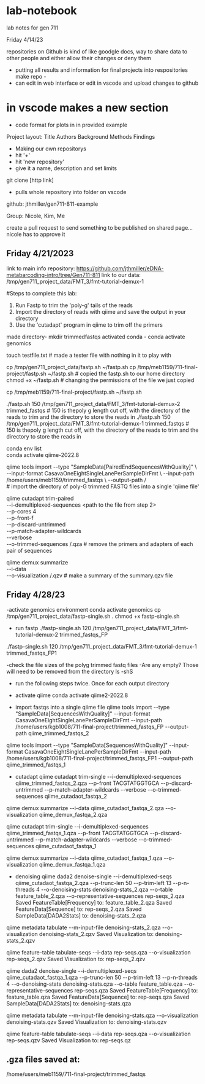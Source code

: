 # lab-notebook
lab notes for gen 711

Friday 4/14/23

repositories on Github is kind of like goodgle docs, way to share data to other people and either allow their changes or deny them 
- putting all results and information for final projects into respositories 
    make repo
        - 
- can edit in web interface or edit in vscode and upload changes to github 
# in vscode makes a new section 
- code format for plots in in provided example 

Project layout:
Title
Authors 
Background
Methods
Findings  

- Making our own repositorys 
 - hit '+' 
 - hit 'new repository' 
 - give it a name, description and set limits 

 git clone [http link]
  - pulls whole repository into folder on vscode 

github: jthmiller/gen711-811-example

Group: Nicole, Kim, Me

create a pull request to send something to be published on shared page... nicole has to approve it 

## Friday 4/21/2023 
link to main info repository: https://github.com/jthmiller/eDNA-metabarcoding-intro/tree/Gen711-811
    link to our data: /tmp/gen711_project_data/FMT_3/fmt-tutorial-demux-1
    
#Steps to complete this lab:
1. Run Fastp to trim the 'poly-g' tails of the reads
2. Import the directory of reads with qiime and save the output in your directory
3. Use the 'cutadapt' program in qiime to trim off the primers

made directory-  mkdir trimmedfastqs
activated conda - conda activate genomics

touch testfile.txt
    # made a tester file with nothing in it to play with 

cp /tmp/gen711_project_data/fastp.sh ~/fastp.sh
cp /tmp/meb1159/711-final-project/fastp.sh ~/fastp.sh
    # copied the fastp.sh to our home directory 
chmod +x ~/fastp.sh
    # changing the permissions of the file we just copied 

cp /tmp/meb1159/711-final-project/fastp.sh ~/fastp.sh

./fastp.sh 150 /tmp/gen711_project_data/FMT_3/fmt-tutorial-demux-2 trimmed_fastqs
    # 150 is thepoly g length cut off, with the directory of the reads to trim and the directory to store the reads in 
./fastp.sh 150 /tmp/gen711_project_data/FMT_3/fmt-tutorial-demux-1 trimmed_fastqs
     # 150 is thepoly g length cut off, with the directory of the reads to trim and the directory to store the reads in 

conda env list  
conda activate qiime-2022.8

qiime tools import \--type "SampleData[PairedEndSequencesWithQuality]"  \ --input-format CasavaOneEightSingleLanePerSampleDirFmt \ --input-path /home/users/meb1159/trimmed_fastqs \ --output-path <path to an output directory>/<a name for the output files> \
    # import the directory of poly-G trimmed FASTQ files into a single 'qiime file'

qiime cutadapt trim-paired \
    --i-demultiplexed-sequences <path to the file from step 2> \
    --p-cores 4 \
    --p-front-f <the forward primer sequence> \
    --p-discard-untrimmed \
    --p-match-adapter-wildcards \
    --verbose \
    --o-trimmed-sequences <path to an output directory>/<name for the output files>.qza
    # remove the primers and adapters of each pair of sequences

qiime demux summarize \
--i-data <path to the file from step above> \
--o-visualization  <path to an output directory>/<a name for the output files>.qzv 
    # make a summary of the summary.qzv file
  
## Friday 4/28/23

-activate genomics environment
conda activate genomics
cp /tmp/gen711_project_data/fastp-single.sh .
chmod +x fastp-single.sh
- run fastp
./fastp-single.sh 120 /tmp/gen711_project_data/FMT_3/fmt-tutorial-demux-2 trimmed_fastqs_FP

./fastp-single.sh 120 /tmp/gen711_project_data/FMT_3/fmt-tutorial-demux-1 trimmed_fastqs_FP1

-check the file sizes of the polyg trimmed fastq files
-Are any empty? Those will need to be removed from the directory
ls -shS

- run the following steps twice. Once for each output directory

- activate qiime
conda activate qiime2-2022.8

- import fastqs into a single qiime file
qiime tools import --type "SampleData[SequencesWithQuality]" --input-format CasavaOneEightSingleLanePerSampleDirFmt --input-path /home/users/kgb1008/711-final-project/trimmed_fastqs_FP --output-path qiime_trimmed_fastqs_2

qiime tools import --type "SampleData[SequencesWithQuality]" --input-format CasavaOneEightSingleLanePerSampleDirFmt --input-path /home/users/kgb1008/711-final-project/trimmed_fastqs_FP1 --output-path qiime_trimmed_fastqs_1

- cutadapt
qiime cutadapt trim-single --i-demultiplexed-sequences qiime_trimmed_fastqs_2.qza --p-front TACGTATGGTGCA --p-discard-untrimmed --p-match-adapter-wildcards --verbose --o-trimmed-sequences qiime_cutadaot_fastqa_2

qiime demux summarize --i-data qiime_cutadaot_fastqa_2.qza --o-visualization qiime_demux_fastqa_2.qza

qiime cutadapt trim-single --i-demultiplexed-sequences qiime_trimmed_fastqs_1.qza --p-front TACGTATGGTGCA --p-discard-untrimmed --p-match-adapter-wildcards --verbose --o-trimmed-sequences qiime_cutadaot_fastqa_1

qiime demux summarize --i-data qiime_cutadaot_fastqa_1.qza --o-visualization qiime_demux_fastqa_1.qza

- denoising
qiime dada2 denoise-single --i-demultiplexed-seqs qiime_cutadaot_fastqa_2.qza --p-trunc-len 50 --p-trim-left 13 --p-n-threads 4 --o-denoising-stats denoising-stats_2.qza --o-table feature_table_2.qza --o-representative-sequences rep-seqs_2.qza
        Saved FeatureTable[Frequency] to: feature_table_2.qza
        Saved FeatureData[Sequence] to: rep-seqs_2.qza
        Saved SampleData[DADA2Stats] to: denoising-stats_2.qza

qiime metadata tabulate --m-input-file denoising-stats_2.qza --o-visualization denoising-stats_2.qzv
        Saved Visualization to: denoising-stats_2.qzv

qiime feature-table tabulate-seqs --i-data rep-seqs.qza --o-visualization rep-seqs_2.qzv
        Saved Visualization to: rep-seqs_2.qzv

qiime dada2 denoise-single --i-demultiplexed-seqs qiime_cutadaot_fastqa_1.qza --p-trunc-len 50 --p-trim-left 13 --p-n-threads 4 --o-denoising-stats denoising-stats.qza --o-table feature_table.qza --o-representative-sequences rep-seqs.qza
        Saved FeatureTable[Frequency] to: feature_table.qza
        Saved FeatureData[Sequence] to: rep-seqs.qza
        Saved SampleData[DADA2Stats] to: denoising-stats.qza    

qiime metadata tabulate --m-input-file denoising-stats.qza --o-visualization denoising-stats.qzv
        Saved Visualization to: denoising-stats.qzv

qiime feature-table tabulate-seqs --i-data rep-seqs.qza --o-visualization rep-seqs.qzv
        Saved Visualization to: rep-seqs.qz
        
## .gza files saved at:
/home/users/meb1159/711-final-project/trimmed_fastqs



